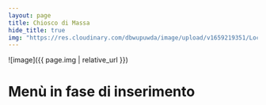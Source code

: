 ```yaml
---
layout: page
title: Chiosco di Massa
hide_title: true
img: "https://res.cloudinary.com/dbwupuwda/image/upload/v1659219351/Locali/chioscomassa.png"
---
```


![image]({{ page.img | relative_url }})

# Menù in fase di inserimento